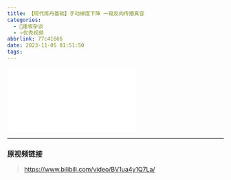 ```yaml
---
title: 【现代炼丹基础】手动梯度下降 一窥反向传播真容
categories:
  - 🌙逢坂杂谈
  - ⭐优秀视频
abbrlink: 77c41666
date: 2023-11-05 01:51:50
tags:
---
```


<iframe src="//player.bilibili.com/player.html?aid=663118130&bvid=BV1ua4y1Q7La&cid=1321619998&p=1" scrolling="no" border="0" frameborder="no" framespacing="0" allowfullscreen="true"> </iframe>

<!--more-->

***

### 原视频链接

> <https://www.bilibili.com/video/BV1ua4y1Q7La/>
